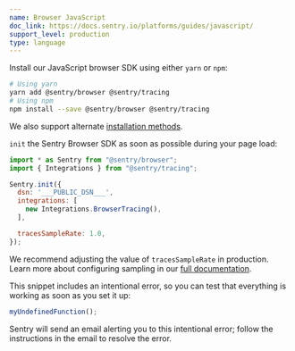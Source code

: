 ```yaml
---
name: Browser JavaScript
doc_link: https://docs.sentry.io/platforms/guides/javascript/
support_level: production
type: language
---
```


Install our JavaScript browser SDK using either `yarn` or `npm`:

```bash {tabTitle: ESM}
# Using yarn
yarn add @sentry/browser @sentry/tracing
# Using npm
npm install --save @sentry/browser @sentry/tracing
```

We also support alternate [installation methods](/platforms/javascript/install/).

`init` the Sentry Browser SDK as soon as possible during your page load:

```javascript
import * as Sentry from "@sentry/browser";
import { Integrations } from "@sentry/tracing";

Sentry.init({
  dsn: '___PUBLIC_DSN___',
  integrations: [
    new Integrations.BrowserTracing(),
  ],

  tracesSampleRate: 1.0,
});
```
We recommend adjusting the value of `tracesSampleRate` in production. Learn more about configuring sampling in our [full documentation](https://docs.sentry.io/platforms/javascript/performance/sampling/).

This snippet includes an intentional error, so you can test that everything is working as soon as you set it up:

```js
myUndefinedFunction();
```

Sentry will send an email alerting you to this intentional error; follow the instructions in the email to resolve the error.
